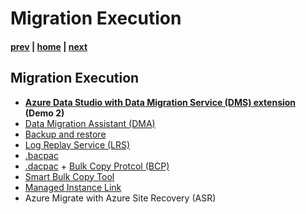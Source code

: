 # Migration Execution

#### [prev](./migrationplanning.md) | [home](./readme.md)  | [next](./postmigration.md)

## Migration Execution
* **[Azure Data Studio with Data Migration Service (DMS) extension](https://docs.microsoft.com/en-us/azure/dms/) (Demo 2)**
* [Data Migration Assistant (DMA)](https://docs.microsoft.com/en-us/sql/dma/)
* [Backup and restore](https://docs.microsoft.com/en-us/azure/azure-sql/managed-instance/restore-sample-database-quickstart)
* [Log Replay Service (LRS)](https://docs.microsoft.com/en-us/azure/azure-sql/managed-instance/log-replay-service-migrate)
* [.bacpac](https://docs.microsoft.com/en-us/sql/relational-databases/data-tier-applications/data-tier-applications?view=sql-server-ver15#bacpac)
* [.dacpac](https://docs.microsoft.com/en-us/sql/relational-databases/data-tier-applications/data-tier-applications) + [Bulk Copy Protcol (BCP)](https://docs.microsoft.com/en-us/sql/tools/bcp-utility)
* [Smart Bulk Copy Tool](https://docs.microsoft.com/en-us/samples/azure-samples/smartbulkcopy/smart-bulk-copy/)
* [Managed Instance Link](https://docs.microsoft.com/en-us/azure/azure-sql/managed-instance/link-feature)
* Azure Migrate with Azure Site Recovery (ASR)